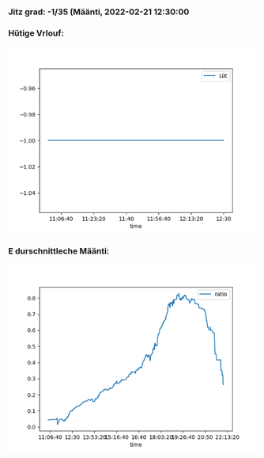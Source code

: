 ### Jitz grad: -1/35 (Määnti, 2022-02-21 12:30:00

### Hütige Vrlouf:
![Graph](Today.png)

### E durschnittleche Määnti:
![Graph](Määnti.png)